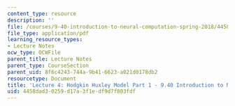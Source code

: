 ```yaml
---
content_type: resource
description: ''
file: /courses/9-40-introduction-to-neural-computation-spring-2018/4458dad30259d17a3f1edf9d7f803fdf_MIT9_40S18_Lec04.pdf
file_type: application/pdf
learning_resource_types:
- Lecture Notes
ocw_type: OCWFile
parent_title: Lecture Notes
parent_type: CourseSection
parent_uid: 8f6c4243-744a-9b41-6623-a021d0178db2
resourcetype: Document
title: 'Lecture 4: Hodgkin Huxley Model Part 1 - 9.40 Introduction to Neural Computation'
uid: 4458dad3-0259-d17a-3f1e-df9d7f803fdf
---
```


